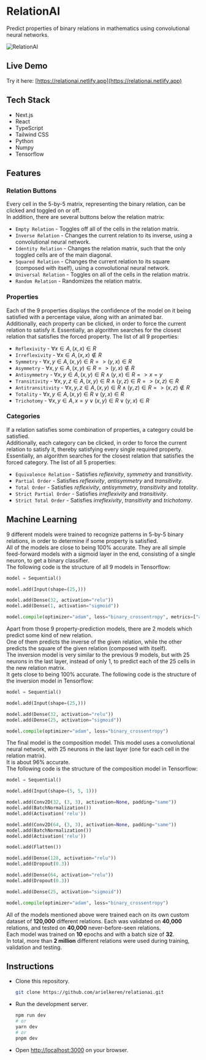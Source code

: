 # RelationAI

Predict properties of binary relations in mathematics using convolutional neural networks.

![RelationAI](https://github.com/user-attachments/assets/f1fa20b0-3417-45d1-b5e9-110ef9a14345)

## Live Demo

Try it here: [https://relationai.netlify.app](https://relationai.netlify.app)

## Tech Stack

- Next.js
- React
- TypeScript
- Tailwind CSS
- Python
- Numpy
- Tensorflow

## Features

### Relation Buttons

Every cell in the 5-by-5 matrix, representing the binary relation, can be clicked and toggled on or off.<br>
In addition, there are several buttons below the relation matrix:

- `Empty Relation` - Toggles off all of the cells in the relation matrix.
- `Inverse Relation` - Changes the current relation to its inverse, using a convolutional neural network.
- `Identity Relation` - Changes the relation matrix, such that the only toggled cells are of the main diagonal.
- `Squared Relation` - Changes the current relation to its square (composed with itself), using a convolutional neural network.
- `Universal Relation` - Toggles on all of the cells in the relation matrix.
- `Random Relation` - Randomizes the relation matrix.

### Properties

Each of the 9 properties displays the confidence of the model on it being satisfied with a percentage value, along with an animated bar.<br>
Additionally, each property can be clicked, in order to force the current relation to satisfy it. Essentially, an algorithm searches for the closest relation that satisfies the forced property.
The list of all 9 properties:

- `Reflexivity` - $∀x ∈ A, (x, x) ∈ R$
- `Irreflexivity` - $∀x ∈ A, (x, x) ∉ R$
- `Symmetry` - $∀x,y ∈ A, (x, y) ∈ R => (y, x) ∈ R$
- `Asymmetry` - $∀x,y ∈ A, (x, y) ∈ R => (y, x) ∉ R$
- `Antisymmetry` - $∀x,y ∈ A, (x, y) ∈ R ∧ (y, x) ∈ R => x = y$
- `Transitivity` - $∀x,y,z ∈ A, (x, y) ∈ R ∧ (y, z) ∈ R => (x, z) ∈ R$
- `Antitransitivity` - $∀x,y,z ∈ A, (x, y) ∈ R ∧ (y, z) ∈ R => (x, z) ∉ R$
- `Totality` - $∀x,y ∈ A, (x, y) ∈ R ∨ (y, x) ∈ R$
- `Trichotomy` - $∀x,y ∈ A, x = y ∨ (x, y) ∈ R ∨ (y, x) ∈ R$

### Categories

If a relation satisfies some combination of properties, a category could be satisfied.<br>
Additionally, each category can be clicked, in order to force the current relation to satisfy it, thereby satisfying every single required property. Essentially, an algorithm searches for the closest relation that satisfies the forced category.
The list of all 5 properties:

- `Equivalence Relation` - Satisfies _reflexivity_, _symmetry_ and _transitivity_.
- `Partial Order` - Satisfies _reflexivity_, _antisymmetry_ and _transitivity_.
- `Total Order` - Satisfies _reflexivity_, _antisymmetry_, _transitivity_ and _totality_.
- `Strict Partial Order` - Satisfies _irreflexivity_ and _transitivity_.
- `Strict Total Order` - Satisfies _irreflexivity_, _transitivity_ and _trichotomy_.

## Machine Learning

9 different models were trained to recognize patterns in 5-by-5 binary relations, in order to determine if some property is satisfied.<br>
All of the models are close to being 100% accurate. They are all simple feed-forward models with a sigmoid layer in the end, consisting of a single neuron, to get a binary classifier.<br>
The following code is the structure of all 9 models in Tensorflow:

```py
model = Sequential()

model.add(Input(shape=(25,)))

model.add(Dense(32, activation="relu"))
model.add(Dense(1, activation="sigmoid"))

model.compile(optimizer="adam", loss="binary_crossentropy", metrics=["accuracy"])
```

Apart from those 9 property-prediction models, there are 2 models which predict some kind of new relation.<br>
One of them predicts the inverse of the given relation, while the other predicts the square of the given relation (composed with itself).<br>
The inversion model is very similar to the previous 9 models, but with 25 neurons in the last layer, instead of only 1, to predict each of the 25 cells in the new relation matrix.<br>
It gets close to being 100% accurate.
The following code is the structure of the inversion model in Tensorflow:

```py
model = Sequential()

model.add(Input(shape=(25,)))

model.add(Dense(32, activation="relu"))
model.add(Dense(25, activation="sigmoid"))

model.compile(optimizer="adam", loss="binary_crossentropy")
```

The final model is the composition model. This model uses a convolutional neural network, with 25 neurons in the last layer (one for each cell in the relation matrix).<br>
It is about 96% accurate.<br>
The following code is the structure of the composition model in Tensorflow:

```py
model = Sequential()

model.add(Input(shape=(5, 5, 1)))

model.add(Conv2D(32, (3, 3), activation=None, padding="same"))
model.add(BatchNormalization())
model.add(Activation('relu'))

model.add(Conv2D(64, (3, 3), activation=None, padding="same"))
model.add(BatchNormalization())
model.add(Activation('relu'))

model.add(Flatten())

model.add(Dense(128, activation="relu"))
model.add(Dropout(0.3))

model.add(Dense(64, activation="relu"))
model.add(Dropout(0.3))

model.add(Dense(25, activation="sigmoid"))

model.compile(optimizer="adam", loss="binary_crossentropy")
```

All of the models mentioned above were trained each on its own custom dataset of **120,000** different relations. Each was validated on **40,000** relations, and tested on **40,000** never-before-seen relations.<br>
Each model was trained on **10** epochs and with a batch size of **32**.<br>
In total, more than **2 million** different relations were used during training, validation and testing.

## Instructions

- Clone this repository.
  ```bash
  git clone https://github.com/arielkeren/relationai.git
  ```
- Run the development server.
  ```bash
  npm run dev
  # or
  yarn dev
  # or
  pnpm dev
  ```
- Open [http://localhost:3000](http://localhost:3000) on your browser.

